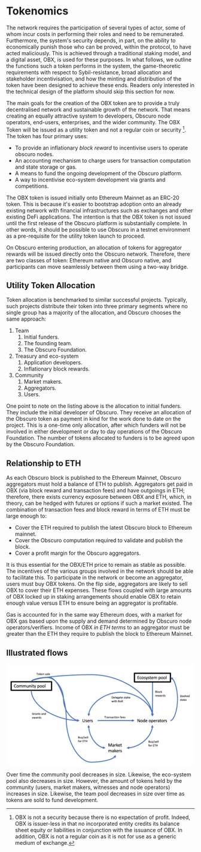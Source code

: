 # Tokenomics
The network requires the participation of several types of actor, some of whom incur costs in performing their roles and need to be remunerated. Furthermore, the system's security depends, in part, on the ability to economically punish those who can be proved, within the protocol, to have acted maliciously. This is achieved through a traditional staking model, and a digital asset, OBX, is used for these purposes.  In what follows, we outline the functions such a token performs in the system, the game-theoretic requirements with respect to Sybil-resistance, broad allocation and stakeholder incentivisation, and how the minting and distribution of the token have been designed to achieve these ends.  Readers only interested in the technical design of the platform should skip this section for now.

The main goals for the creation of the OBX token are to provide a truly decentralised network and sustainable growth of the network. That means creating an equally attractive system to developers, Obscuro node operators, end-users, enterprises, and the wider community. The OBX Token will be issued as a utility token and not a regular coin or security [^1].  The token has four primary uses:

* To provide an inflationary _block reward_ to incentivise users to operate obscuro nodes.
* An accounting mechanism to charge users for transaction computation and state storage or gas.
* A means to fund the ongoing development of the Obscuro platform.
* A way to incentivise eco-system development via grants and competitions.

The OBX token is issued initially onto Ethereum Mainnet as an ERC-20 token. This is because it's easier to bootstrap adoption onto an already existing network with financial infrastructures such as exchanges and other existing DeFi applications. The intention is that the OBX token is not issued until the first release of the Obscuro platform is substantially complete. In other words, it should be possible to use Obscuro in a testnet environment as a pre-requisite for the utility token launch to proceed.

On Obscuro entering production, an allocation of tokens for aggregator rewards will be issued directly onto the Obscuro network. Therefore, there are two classes of token: Ethereum native and Obscuro native, and participants can move seamlessly between them using a two-way bridge.

## Utility Token Allocation
Token allocation is benchmarked to similar successful projects. Typically, such projects distribute their token into three primary segments where no single group has a majority of the allocation, and Obscuro chooses the same approach:

1. Team
    1. Initial funders.
    2. The founding team.
    3. The Obscuro Foundation.
2. Treasury and eco-system
    1. Application developers.
    2. Inflationary block rewards.
3. Community
    1. Market makers.
    2. Aggregators.
    3. Users.

One point to note on the listing above is the allocation to initial funders. They include the initial developer of Obscuro.  They receive an allocation of the Obscuro token as payment in kind for the work done to date on the project. This is a one-time only allocation, after which funders will not be involved in either development or day to day operations of the Obscuro Foundation. The number of tokens allocated to funders is to be agreed upon by the Obscuro Foundation.

## Relationship to ETH
As each Obscuro block is published to the Ethereum Mainnet, Obscuro aggregators must hold a balance of ETH to publish. Aggregators get paid in OBX (via block reward and transaction fees) and have outgoings in ETH; therefore, there exists currency exposure between OBX and ETH, which, in theory, can be hedged with futures or options if such a market existed. The combination of transaction fees and block reward in terms of ETH must be large enough to:
* Cover the ETH required to publish the latest Obscuro block to Ethereum mainnet.
* Cover the Obscuro computation required to validate and publish the block.
* Cover a profit margin for the Obscuro aggregators.

It is thus essential for the OBX/ETH price to remain as stable as possible. The incentives of the various groups involved in the network should be able to facilitate this. To participate in the network or become an aggregator, users must buy OBX tokens. On the flip side, aggregators are likely to sell OBX to cover their ETH expenses. These flows coupled with large amounts of OBX locked up in staking arrangements should enable OBX to retain enough value versus ETH to ensure being an aggregator is profitable.

Gas is accounted for in the same way Ethereum does, with a market for OBX gas based upon the supply and demand determined by Obscuro node operators/verifiers. Income of OBX _in ETH terms_ to an aggregator must be greater than the ETH they require to publish the block to Ethereum Mainnet.

## Illustrated flows
![token-flow](./images/token-flow.png)

Over time the community pool decreases in size. Likewise, the eco-system pool also decreases in size. However, the amount of tokens held by the community (users, market makers, witnesses and node operators) increases in size. Likewise, the team pool decreases in size over time as tokens are sold to fund development.

[^1]: OBX is not a security because there is no expectation of profit. Indeed, OBX  is issuer-less in that no incorporated entity credits its balance sheet equity or liabilities in conjunction with the issuance of OBX. In addition, OBX is not a regular coin as it is not for use as a generic medium of exchange.
